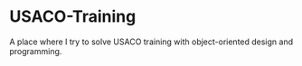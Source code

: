 # USACO-Training
A place where I try to solve USACO training with object-oriented design and programming.
